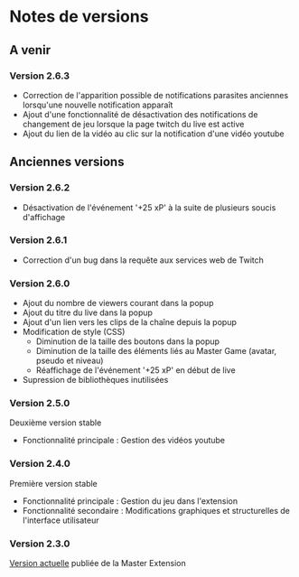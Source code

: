 # Notes de versions

## A venir 

### Version 2.6.3

* Correction de l'apparition possible de notifications parasites anciennes lorsqu'une nouvelle notification apparaît
* Ajout d'une fonctionnalité de désactivation des notifications de changement de jeu lorsque la page twitch du live est active
* Ajout du lien de la vidéo au clic sur la notification d'une vidéo youtube

## Anciennes versions

### Version 2.6.2

* Désactivation de l'événement '+25 xP' à la suite de plusieurs soucis d'affichage

### Version 2.6.1
 
* Correction d'un bug dans la requête aux services web de Twitch

### Version 2.6.0 

* Ajout du nombre de viewers courant dans la popup
* Ajout du titre du live dans la popup
* Ajout d'un lien vers les clips de la chaîne depuis la popup
* Modification de style (CSS)
    * Diminution de la taille des boutons dans la popup
    * Diminution de la taille des éléments liés au Master Game (avatar, pseudo et niveau)
    * Réaffichage de l'événement '+25 xP' en début de live
* Supression de bibliothèques inutilisées
    
### Version 2.5.0

Deuxième version stable
* Fonctionnalité principale :  Gestion des vidéos youtube

### Version 2.4.0

Première version stable
* Fonctionnalité principale : Gestion du jeu dans l'extension
* Fonctionnalité secondaire : Modifications graphiques et structurelles de l'interface utilisateur

### Version 2.3.0

[Version actuelle](https://chrome.google.com/webstore/detail/master-snakou/lcjhokogmfjbhdfnhpgpamfpjjgckejn?hl=fr) publiée de la Master Extension 
